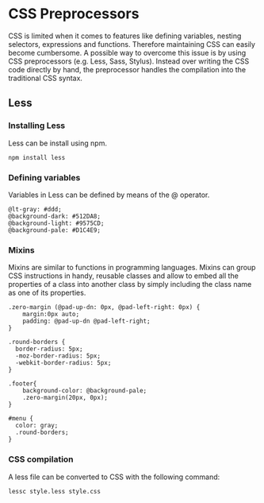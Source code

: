 # CSS Preprocessors

CSS is limited when it comes to features like defining variables, nesting selectors, expressions and functions. Therefore maintaining CSS can easily become cumbersome. A possible way to overcome this issue is by using CSS preprocessors (e.g. Less, Sass, Stylus). Instead over writing the CSS code directly by hand, the preprocessor handles the compilation into the traditional CSS syntax. 



## Less

### Installing Less

Less can be install using npm.

```shell
npm install less
```



### Defining variables

Variables in Less can be defined by means of the @ operator.

```less
@lt-gray: #ddd;
@background-dark: #512DA8;
@background-light: #9575CD;
@background-pale: #D1C4E9;
```



### Mixins

Mixins are similar to functions in programming languages. Mixins can group CSS instructions in handy, reusable classes and allow to embed all the properties of a class into another class by simply including the class name as one of its properties.

```less
.zero-margin (@pad-up-dn: 0px, @pad-left-right: 0px) {
	margin:0px auto;
	padding: @pad-up-dn @pad-left-right;
}

.round-borders {
  border-radius: 5px;
  -moz-border-radius: 5px;
  -webkit-border-radius: 5px;
}

.footer{
    background-color: @background-pale;
    .zero-margin(20px, 0px);
}

#menu {
  color: gray;
  .round-borders;
}
```



### CSS compilation

A less file can be converted to CSS with the following command:

```shell
lessc style.less style.css
```

